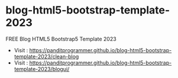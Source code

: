 # blog-html5-bootstrap-template-2023
FREE Blog HTML5 Bootstrap5 Template 2023 

- Visit : https://panditprogrammer.github.io/blog-html5-bootstrap-template-2023/clean-blog
- Visit : https://panditprogrammer.github.io/blog-html5-bootstrap-template-2023/blogui/
